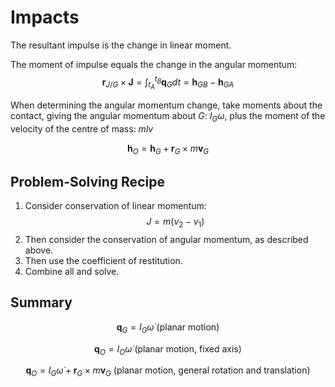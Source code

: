 # Impacts

The resultant impulse is the change in linear moment.

The moment of impulse equals the change in the angular momentum:
$$\textbf{r}_{J/G} \times \textbf{J}=\int_{t_A}^{t_B}\textbf{q}_G dt=\textbf{h}_{GB}-\textbf{h}_{GA}$$

When determining the angular momentum change, take moments about the contact, giving the angular momentum about $G$: $I_G \omega$, plus the moment of the velocity of the centre of mass: $mlv$

$$\textbf{h}_O=\textbf{h}_G+\textbf{r}_G \times m\textbf{v}_G$$

## Problem-Solving Recipe
1. Consider conservation of linear momentum:
   $$J=m(v_2-v_1)$$
2. Then consider the conservation of angular momentum, as described above.
3. Then use the coefficient of restitution.
4. Combine all and solve.

## Summary

$$\textbf{q}_G=I_G \dot{\omega} \text{ (planar motion)}$$

$$\textbf{q}_O=I_O \dot{\omega} \text{ (planar motion, fixed axis)}$$

$$\textbf{q}_O=I_G \dot{\omega}+ \textbf{r}_G \times m \textbf{v}_G \text{ (planar motion, general rotation and translation)}$$
